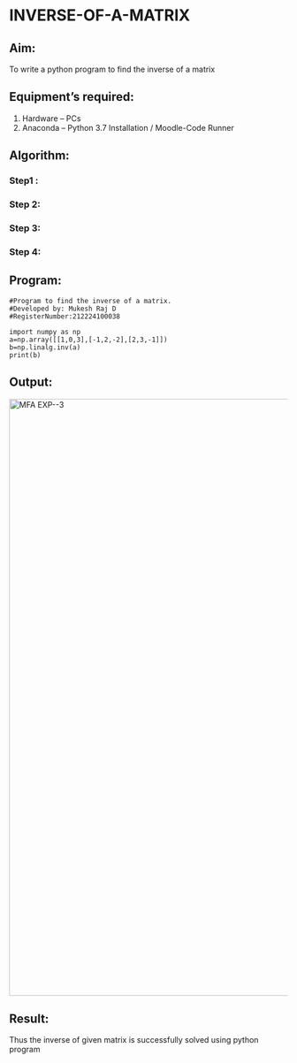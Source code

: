 # INVERSE-OF-A-MATRIX
## Aim:
To write a python program to find the inverse of a matrix
## Equipment’s required:
1. 	Hardware – PCs
2. 	Anaconda – Python 3.7 Installation / Moodle-Code Runner
## Algorithm:
### Step1 : 
### Step 2: 
### Step 3: 
### Step 4: 

## Program:
```
#Program to find the inverse of a matrix.
#Developed by: Mukesh Raj D
#RegisterNumber:212224100038

import numpy as np
a=np.array([[1,0,3],[-1,2,-2],[2,3,-1]])
b=np.linalg.inv(a)
print(b)

```


## Output:
<img width="1920" height="1080" alt="MFA EXP--3" src="https://github.com/user-attachments/assets/59dd80af-da2d-44a8-8c1d-cc9d3b949556" />


## Result:
Thus the inverse of given matrix is successfully solved using python program

